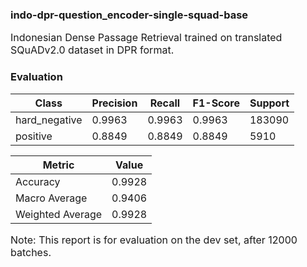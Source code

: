 ### indo-dpr-question_encoder-single-squad-base
<p style="font-size:16px">Indonesian Dense Passage Retrieval trained on translated SQuADv2.0 dataset in DPR format.</p>


### Evaluation 

| Class | Precision | Recall | F1-Score | Support |
|-------|-----------|--------|----------|---------|
| hard_negative | 0.9963 | 0.9963 | 0.9963 | 183090 |
| positive | 0.8849 | 0.8849 | 0.8849 | 5910 |

| Metric | Value |
|--------|-------|
| Accuracy | 0.9928 |
| Macro Average | 0.9406 |
| Weighted Average | 0.9928 |

<p style="font-size:16px">Note: This report is for evaluation on the dev set, after 12000 batches.</p>
